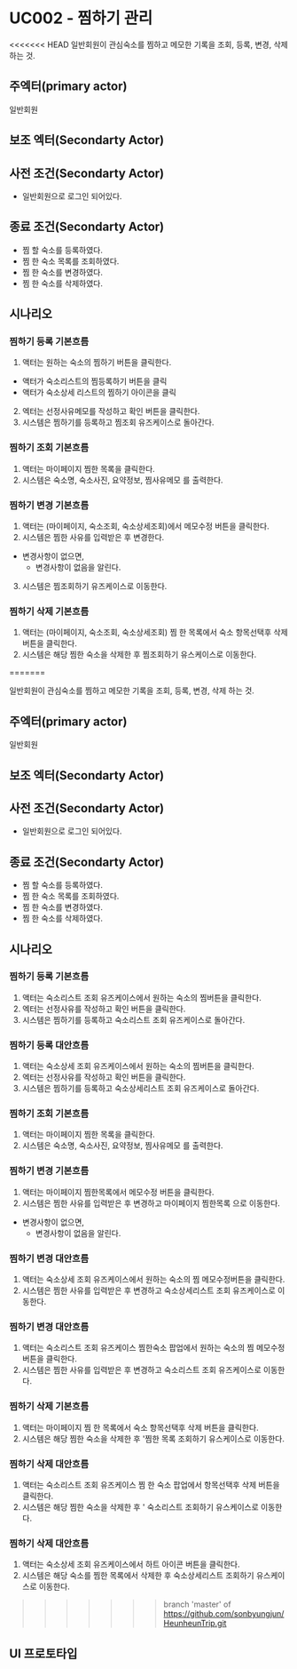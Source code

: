 # UC002 - 찜하기 관리
<<<<<<< HEAD
 일반회원이 관심숙소를 찜하고 메모한 기록을 조회, 등록, 변경, 삭제 하는 것.


## 주엑터(primary actor)
  일반회원
      
## 보조 엑터(Secondarty Actor)


## 사전 조건(Secondarty Actor)
- 일반회원으로 로그인 되어있다.


## 종료 조건(Secondarty Actor)
- 찜 할 숙소를 등록하였다.
- 찜 한 숙소 목록를 조회하였다.
- 찜 한 숙소를 변경하였다.
- 찜 한 숙소를 삭제하였다.


## 시나리오 

### 찜하기 등록 기본흐름
1. 액터는 원하는 숙소의 찜하기 버튼을 클릭한다.
  - 액터가 숙소리스트의 찜등록하기 버튼을 클릭
  - 액터가 숙소상세 리스트의 찜하기 아이콘을 클릭
2. 엑터는 선정사유메모를 작성하고 확인 버튼을 클릭한다.
3. 시스템은 찜하기를 등록하고 찜조회 유즈케이스로 돌아간다.


### 찜하기 조회 기본흐름
1. 액터는 마이페이지 찜한 목록을 클릭한다.
2. 시스템은 숙소명, 숙소사진, 요약정보, 찜사유메모 를 출력한다.



### 찜하기 변경 기본흐름
1. 액터는 (마이페이지, 숙소조회, 숙소상세조회)에서 메모수정 버튼을 클릭한다. 
2. 시스템은 찜한 사유를 입력받은 후 변경한다.
 - 변경사항이 없으면,
   - 변경사항이 없음을 알린다.
3. 시스템은 찜조회하기 유즈케이스로 이동한다.


### 찜하기 삭제 기본흐름

1. 액터는  (마이페이지, 숙소조회, 숙소상세조회) 찜 한 목록에서 숙소 항목선택후 삭제 버튼을 클릭한다.
2. 시스템은 해당 찜한 숙소을 삭제한 후 찜조회하기 유스케이스로 이동한다. 
    
=======

 일반회원이 관심숙소를 찜하고 메모한 기록을 조회, 등록, 변경, 삭제 하는 것.


## 주엑터(primary actor)
  일반회원
      
## 보조 엑터(Secondarty Actor)


## 사전 조건(Secondarty Actor)
- 일반회원으로 로그인 되어있다.


## 종료 조건(Secondarty Actor)
- 찜 할 숙소를 등록하였다.
- 찜 한 숙소 목록를 조회하였다.
- 찜 한 숙소를 변경하였다.
- 찜 한 숙소를 삭제하였다.


## 시나리오 

### 찜하기 등록 기본흐름
1. 액터는 숙소리스트 조회 유즈케이스에서 원하는 숙소의 찜버튼을 클릭한다.
2. 엑터는 선정사유를 작성하고 확인 버튼을 클릭한다.
3. 시스템은 찜하기를 등록하고 숙소리스트 조회 유즈케이스로 돌아간다.

### 찜하기 등록 대안흐름
1. 액터는 숙소상세 조회 유즈케이스에서 원하는 숙소의 찜버튼을 클릭한다.
2. 엑터는 선정사유를 작성하고 확인 버튼을 클릭한다.
3. 시스템은 찜하기를 등록하고 숙소상세리스트 조회 유즈케이스로 돌아간다.




### 찜하기 조회 기본흐름
1. 액터는 마이페이지 찜한 목록을 클릭한다.
2. 시스템은 숙소명, 숙소사진, 요약정보, 찜사유메모 를 출력한다.




### 찜하기 변경 기본흐름
1. 액터는 마이페이지 찜한목록에서 메모수정 버튼을 클릭한다. 
2. 시스템은 찜한 사유를 입력받은 후 변경하고 마이페이지 찜한목록 으로 이동한다. 
 - 변경사항이 없으면,
   - 변경사항이 없음을 알린다.
        
### 찜하기 변경 대안흐름
1. 액터는 숙소상세 조회 유즈케이스에서 원하는 숙소의 찜 메모수정버튼을 클릭한다.
2. 시스템은 찜한 사유를 입력받은 후 변경하고 숙소상세리스트 조회 유즈케이스로 이동한다. 

### 찜하기 변경 대안흐름
1. 액터는 숙소리스트 조회 유즈케이스 찜한숙소 팝업에서 원하는 숙소의 찜 메모수정버튼을 클릭한다.
2. 시스템은 찜한 사유를 입력받은 후 변경하고 숙소리스트 조회 유즈케이스로 이동한다. 



### 찜하기 삭제 기본흐름

1. 액터는 마이페이지 찜 한 목록에서 숙소 항목선택후 삭제 버튼을 클릭한다.
2. 시스템은 해당 찜한 숙소을 삭제한 후 '찜한 목록 조회하기 유스케이스로 이동한다. 
    
### 찜하기 삭제 대안흐름

1. 액터는 숙소리스트 조회 유즈케이스 찜 한 숙소 팝업에서 항목선택후 삭제 버튼을 클릭한다.
2. 시스템은 해당 찜한 숙소을 삭제한 후 ' 숙소리스트 조회하기 유스케이스로 이동한다. 

### 찜하기 삭제 대안흐름

1. 액터는 숙소상세 조회 유즈케이스에서 하트 아이콘  버튼을 클릭한다.
2. 시스템은 해당 숙소를 찜한 목록에서 삭제한 후 숙소상세리스트 조회하기 유스케이스로 이동한다.     

>>>>>>> branch 'master' of https://github.com/sonbyungjun/HeunheunTrip.git

## UI 프로토타입





